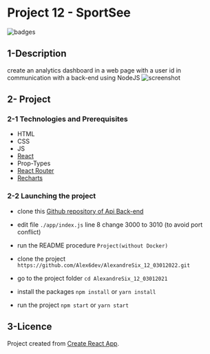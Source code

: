 # Project 12 - SportSee
<img src="./assets/state-in-progress.svg" alt="badges"/>

## 1-Description
create an analytics dashboard in a web page with a user id in communication with a back-end using NodeJS
<img src='./assets/CaptureDecran.png' alt="screenshot"/>

## 2- Project

### 2-1 Technologies and Prerequisites
- HTML
- CSS
- JS
- [React](https://fr.reactjs.org/)
- Prop-Types
- [React Router](https://reactrouter.com/)
- [Recharts](https://recharts.org/en-US/)

### 2-2 Launching the project

- clone this [Github repository of Api Back-end](https://github.com/OpenClassrooms-Student-Center/P9-front-end-dashboard)

- edit file `./app/index.js` line 8 change 3000 to 3010 (to avoid port conflict)

- run the README procedure `Project(without Docker)`

- clone the project 
`https://github.com/Alex6dev/AlexandreSix_12_03012022.git` 

- go to the project folder 
`cd AlexandreSix_12_03012021`

- install the packages
`npm install` or `yarn install`

- run the project 
`npm start` or `yarn start` 

## 3-Licence
Project created from [Create React App](https://github.com/facebook/create-react-app).